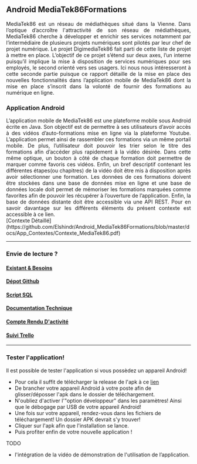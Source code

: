 
## Android MediaTek86Formations

<div align = "justify">
MediaTek86 est un réseau de médiathèques situé dans la Vienne. Dans l’optique d’accroître l'attractivité de son réseau de médiathèques, MediaTek86 cherche à développer et enrichir ses services notamment par l’intermédiaire de plusieurs projets numériques sont pilotés par leur chef de projet numérique. Le projet DigimediaTek86 fait parti de cette liste de projet à mettre en place. L’objectif de ce projet s’étend sur deux axes, l’un interne puisqu’il implique la mise à disposition de services numériques pour ses employés, le second orienté vers ses usagers. Ici nous nous intéresseront à cette seconde partie puisque ce rapport détaille de la mise en place des nouvelles fonctionnalités dans l’application mobile de MediaTek86 dont la mise en place s’inscrit dans la volonté de fournir des formations au numérique en ligne.
</div>

### Application Android
<div align = "justify">
L’application mobile de MediaTek86 est une plateforme mobile sous Android écrite en Java. Son objectif est de permettre à ses utilisateurs d’avoir accès à des vidéos d’auto-formations mise en ligne via la plateforme Youtube. L’application permet ainsi de rassembler ces formations via un même portail mobile. De plus, l’utilisateur doit pouvoir les trier selon le titre des formations afin d’accéder plus rapidement à la vidéo désirée. Dans cette même optique, un bouton à côté de chaque formation doit permettre de marquer comme favoris ces vidéos. Enfin, un bref descriptif contenant les différentes étapes(ou chapitres) de la vidéo doit être mis à disposition après avoir sélectionner une formation. Les données de ces formations doivent être stockées dans une base de données mise en ligne et une base de données locale doit permet de mémoriser les formations marquées comme favorites afin de pouvoir les récupérer à l’ouverture de l’application. Enfin, la base de données distante doit être accessible via une API REST. Pour en savoir davantage sur les différents éléments du présent contexte est accessible à ce lien. </div> [Contexte Détaillé](https://github.com/Elshindr/Android_MediaTek86Formations/blob/master/docs/App_Contextes/Contexte_MediaTek86.pdf)

<hr/>

### Envie de lecture ?

#### [Existant & Besoins](https://github.com/Elshindr/Android_MediaTek86Formations/blob/master/docs/App_Contextes/DossierDocumentaire_Existant.pdf)    

#### [Dépot Github](https://github.com/Elshindr/Android_MediaTek86Formations)

#### [Script SQL](https://github.com/Elshindr/Android_MediaTek86Formations/blob/master/docs/App_Contextes/script_sql_mediatek86formations.zip)

#### [Documentation Technique](https://elshindr.github.io/Android_MediaTek86Formations/docTech/html/index.html)

#### [Compte Rendu D'activité](https://github.com/Elshindr/Android_MediaTek86Formations/blob/master/docs/Rapport_AndroidMediatekFormations.pdf)

#### [Suivi Trello](https://trello.com/b/zhxxvFMG/androidmediatek)

<hr/>

### Tester l'application!

Il est possible de tester l'application si vous possèdez un appareil Android!
- Pour cela il suffit de télécharger la release de l'apk à ce [lien](https://github.com/Elshindr/Android_MediaTek86Formations/releases/tag/Apk_AndroidMediaTek)
- De brancher votre appareil Android à votre poste afin de glisser/déposser l'apk dans le dossier de téléchargement.
- N'oubliez d'activer l'"option développeur" dans les paramètres! Ainsi que le débogage par USB de votre appareil Android!
- Une fois sur votre appareil, rendez-vous dans les fichiers de téléchargement! Un dossier APK devrait s'y trouver!
- Cliquer sur l'apk afin que l'installation se lance.
- Puis profiter enfin de votre nouvelle application !

TODO
   - l'intégration de la vidéo de démonstration de l'utilisation de l’application.
